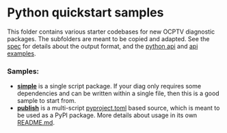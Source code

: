 # Python quickstart samples

This folder contains various starter codebases for new OCPTV diagnostic packages. The subfolders are meant to be copied and adapted. See the [spec](https://github.com/opencomputeproject/ocp-diag-core/tree/main/json_spec) for details about the output format, and the [python api](https://github.com/opencomputeproject/ocp-diag-core-python) and [api examples](https://github.com/opencomputeproject/ocp-diag-core-python/tree/dev/examples).

### Samples:
- [**simple**](./simple/) is a single script package. If your diag only requires some dependencies and can be written within a single file, then this is a good sample to start from.
- [**publish**](./publish/) is a multi-script [pyproject.toml](https://packaging.python.org/en/latest/specifications/pyproject-toml/) based source, which is meant to be used as a PyPI package. More details about usage in its own [README.md](./publish/README.md).
